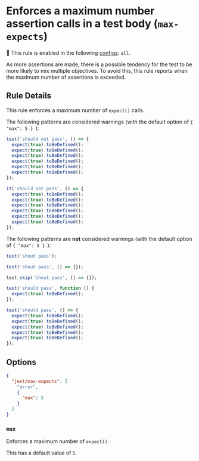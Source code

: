 # Enforces a maximum number assertion calls in a test body (`max-expects`)

<!-- prettier-ignore -->
💼 This rule is enabled in the following [configs](https://github.com/jest-community/eslint-plugin-jest#shareable-configurations): `all`.

As more assertions are made, there is a possible tendency for the test to be
more likely to mix multiple objectives. To avoid this, this rule reports when
the maximum number of assertions is exceeded.

## Rule Details

This rule enforces a maximum number of `expect()` calls.

The following patterns are considered warnings (with the default option of
`{ "max": 5 } `):

```js
test('should not pass', () => {
  expect(true).toBeDefined();
  expect(true).toBeDefined();
  expect(true).toBeDefined();
  expect(true).toBeDefined();
  expect(true).toBeDefined();
  expect(true).toBeDefined();
});

it('should not pass', () => {
  expect(true).toBeDefined();
  expect(true).toBeDefined();
  expect(true).toBeDefined();
  expect(true).toBeDefined();
  expect(true).toBeDefined();
  expect(true).toBeDefined();
});
```

The following patterns are **not** considered warnings (with the default option
of `{ "max": 5 } `):

```js
test('shout pass');

test('shout pass', () => {});

test.skip('shout pass', () => {});

test('should pass', function () {
  expect(true).toBeDefined();
});

test('should pass', () => {
  expect(true).toBeDefined();
  expect(true).toBeDefined();
  expect(true).toBeDefined();
  expect(true).toBeDefined();
  expect(true).toBeDefined();
});
```

## Options

```json
{
  "jest/max-expects": [
    "error",
    {
      "max": 5
    }
  ]
}
```

### `max`

Enforces a maximum number of `expect()`.

This has a default value of `5`.
